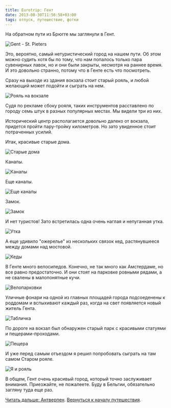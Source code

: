 ```yaml
---
title: Eurotrip: Гент
date: 2013-08-30T11:56:58+03:00
tags: отпуск, путешествие, фотки
---
```


На обратном пути из Брюгге мы заглянули в Гент. 

![](http://a51056ce8d9b948fb69e-8de36eb37b2366f5a76a776c3dee0b32.r42.cf1.rackcdn.com/ghent_welcome.jpg "Gent - St. Pieters")

Это, вероятно, самый нетуристический город на нашем пути. Об этом можно судить хотя бы по тому, что нам попалось только пара сувенирных лавок,  но и они были закрыты, несмотря на раннее время. И это довольно странно, потому что в Генте есть что посмотреть. 

Сразу на выходе из здания вокзала стоит старый рояль, и любой желающий может подойти и сыграть на нем. 

![](http://a51056ce8d9b948fb69e-8de36eb37b2366f5a76a776c3dee0b32.r42.cf1.rackcdn.com/ghent_grand_piano.jpg "Рояль на вокзале")

Судя по рекламе сбоку рояля, таких инструментов расставлено по городу семь штук в разных популярных местах. Мы видели три из них.

Исторический центр располагается довольно далеко от вокзала, придется пройти пару-тройку километров. Но зато увиденное стоит потраченных усилий. 

Итак, красивые старые дома. 

![](http://a51056ce8d9b948fb69e-8de36eb37b2366f5a76a776c3dee0b32.r42.cf1.rackcdn.com/ghent_houses.jpg "Старые дома")

Каналы. 

![](http://a51056ce8d9b948fb69e-8de36eb37b2366f5a76a776c3dee0b32.r42.cf1.rackcdn.com/ghent_channel_1.jpg "Каналы")

Еще каналы. 

![](http://a51056ce8d9b948fb69e-8de36eb37b2366f5a76a776c3dee0b32.r42.cf1.rackcdn.com/ghent_channel_2.jpg "Еще каналы")

Замок. 

![](http://a51056ce8d9b948fb69e-8de36eb37b2366f5a76a776c3dee0b32.r42.cf1.rackcdn.com/ghent_castle.jpg "Замок")

И нет туристов! Зато встретилась одна очень наглая и непуганная утка. 

![](http://a51056ce8d9b948fb69e-8de36eb37b2366f5a76a776c3dee0b32.r42.cf1.rackcdn.com/ghent_duck.jpg "Утка")

А еще удивило "ожерелье" из нескольких связок кед, растянувшееся между домами над мостовой. 

![](http://a51056ce8d9b948fb69e-8de36eb37b2366f5a76a776c3dee0b32.r42.cf1.rackcdn.com/ghent_shoes.jpg "Кеды")

В Генте много велосипедов. Конечно, не так много как Амстердаме, но все равно предостаточно. И они стоят на парковке ровными рядами, а не свалены в малопонятные кучи. 

![](http://a51056ce8d9b948fb69e-8de36eb37b2366f5a76a776c3dee0b32.r42.cf1.rackcdn.com/ghent_veloparking.jpg "Велопарковки") 

Уличные фонари на одной из главных площадей города подсоеденены к роддомам и вспыхивают каждый раз, когда на свет появляется новый житель Гента. 

![](http://a51056ce8d9b948fb69e-8de36eb37b2366f5a76a776c3dee0b32.r42.cf1.rackcdn.com/ghent_newborn.jpg "Табличка")

По дороге на вокзал был обнаружен старый парк с красивыми статуями и пещерами-проходами. 

![](http://a51056ce8d9b948fb69e-8de36eb37b2366f5a76a776c3dee0b32.r42.cf1.rackcdn.com/ghent_park_tonnel.jpg "Пещера")

И уже перед самым отъездом я решил попробовать сыграть на там самом Старом рояле. 

![](http://a51056ce8d9b948fb69e-8de36eb37b2366f5a76a776c3dee0b32.r42.cf1.rackcdn.com/ghent_me_and_piano.jpg "Я и рояль")

В общем, Гент очень красивый город, который точно заслуживает внимания. Приезжайте, не пожалеете. Буду в Бельгии, обязательно загляну туда еще раз. 

[Читать дальше: Антверпен](/post/eurotrip-antwerpen). [Вернуться к началу путешествия](/post/eurotrip-warsaw).